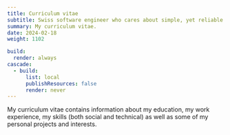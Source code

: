 ```yaml
---
title: Curriculum vitae
subtitle: Swiss software engineer who cares about simple, yet reliable software.
summary: My curriculum vitae.
date: 2024-02-18
weight: 1102

build:
  render: always
cascade:
  - build:
      list: local
      publishResources: false
      render: never
---
```


My curriculum vitae contains information about my education, my work experience, my skills (both social and technical) as well as some of my personal projects and interests.
